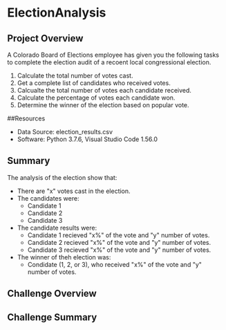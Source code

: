 # ElectionAnalysis

## Project Overview
A Colorado Board of Elections employee has given you the following tasks to complete the election audit of a recoent local congressional election.

1. Calculate the total number of votes cast.
2. Get a complete list of candidates who received votes.
3. Calcualte the total number of votes each candidate received.
4. Calculate the percentage of votes each candidate won.
5. Determine the winner of the election based on popular vote.

##Resources
- Data Source: election_results.csv
- Software: Python 3.7.6, Visual Studio Code 1.56.0

## Summary
The analysis of the election show that:
- There are "x" votes cast in the election.
- The candidates were:
  - Candidate 1
  - Candidate 2
  - Candidate 3
- The candidate results were:
  - Candidate 1 recieved "x%" of the vote and "y" number of votes.
  - Candidate 2 recieved "x%" of the vote and "y" number of votes.
  - Candidate 3 recieved "x%" of the vote and "y" number of votes.
- The winner of theh election was:
  - Condidate (1, 2, or 3), who received "x%" of the vote and "y" number of votes.

## Challenge Overview

## Challenge Summary
